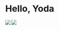 # Hello, Yoda

<a href="https://github.com/yodaaa/github-readme-stats">
  <img align="left" src="https://github-readme-stats.vercel.app/api?username=yodaaa&count_private=true&show_icons=true" />
</a>
<a href="https://github.com/yodaaa/github-readme-stats">
  <img align="left" src="https://github-readme-stats.vercel.app/api/top-langs/?username=yodaaa" />
</a>

<!--
**yodaaa/yodaaa** is a ✨ _special_ ✨ repository because its `README.md` (this file) appears on your GitHub profile.

Here are some ideas to get you started:

- 🔭 I’m currently working on ...
- 🌱 I’m currently learning ...
- 👯 I’m looking to collaborate on ...
- 🤔 I’m looking for help with ...
- 💬 Ask me about ...
- 📫 How to reach me: ...
- 😄 Pronouns: ...
- ⚡ Fun fact: ...
-->
